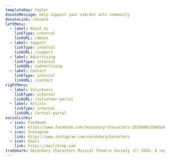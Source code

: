 ```yaml
---
templateKey: footer
donateMessage: Help support your vibrant arts community
donateLink: /donate
leftMenu:
  - label: About Us
    linkType: internal
    linkURL: /about
  - label: Support
    linkType: internal
    linkURL: /support
  - label: Advertising
    linkType: internal
    linkURL: /advertising
  - label: Contact
    linkType: internal
    linkURL: /contact
rightMenu:
  - label: Volunteers
    linkType: internal
    linkURL: /volunteer-portal
  - label: Artists
    linkType: internal
    linkURL: /artist-portal
socialLinks:
  - icon: Facebook
    link: https://www.facebook.com/Secondary-Characters-255090817840548/
  - icon: Instagram
    link: https://www.instagram.com/secondarycharacters
  - icon: Email
    link: https://mailchimp.com
trademark: Secondary Characters Musical Theatre Society (C) 2019. A registered non-profit. Website by Gabriel Kirkley.
---
```

